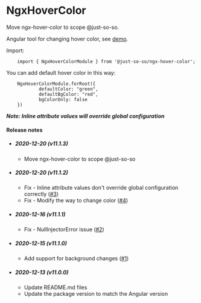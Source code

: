 # NgxHoverColor

Move ngx-hover-color to scope @just-so-so.

Angular tool for changing hover color, see [demo](https://stackblitz.com/edit/ngx-hover-color-example).

Import:

        import { NgxHoverColorModule } from '@just-so-so/ngx-hover-color';

You can add default hover color in this way:

        NgxHoverColorModule.forRoot({
                defaultColor: "green",
                defaultBgColor: "red",
                bgColorOnly: false
        })

***Note: Inline attribute values will override global configuration***

#### Release notes

- ##### 2020-12-20 (v11.1.3)
  * Move ngx-hover-color to scope @just-so-so

- ##### 2020-12-20 (v11.1.2)
  * Fix - Inline attribute values don't override global configuration correctly ([#3](https://github.com/zw-sun/ng-tools/issues/3))
  * Fix - Modify the way to change color ([#4](https://github.com/zw-sun/ng-tools/issues/4))

- ##### 2020-12-16 (v11.1.1)
  * Fix - NullInjectorError issue ([#2](https://github.com/zw-sun/ng-tools/issues/2))

- ##### 2020-12-15 (v11.1.0)
  * Add support for background changes ([#1](https://github.com/zw-sun/ng-tools/issues/1))

- ##### 2020-12-13 (v11.0.0)
  * Update README.md files
  * Update the package version to match the Angular version